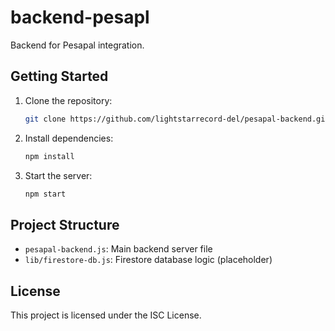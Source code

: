 # backend-pesapl

Backend for Pesapal integration.

## Getting Started

1. Clone the repository:
   ```sh
   git clone https://github.com/lightstarrecord-del/pesapal-backend.git
   ```
2. Install dependencies:
   ```sh
   npm install
   ```
3. Start the server:
   ```sh
   npm start
   ```

## Project Structure
- `pesapal-backend.js`: Main backend server file
- `lib/firestore-db.js`: Firestore database logic (placeholder)

## License
This project is licensed under the ISC License.

